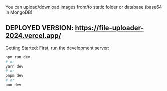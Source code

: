 You can upload/download images from/to static folder or database (base64 in MongoDB) 

DEPLOYED VERSION: https://file-uploader-2024.vercel.app/
-------------------------------------------------------
Getting Started: 
First, run the development server:

```bash
npm run dev
# or
yarn dev
# or
pnpm dev
# or
bun dev
```

